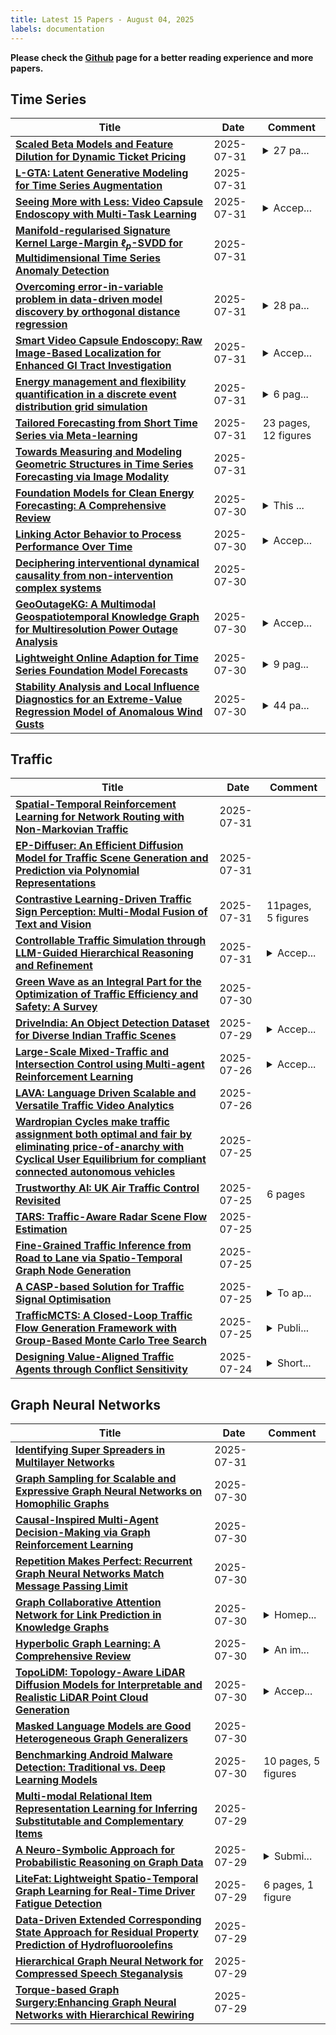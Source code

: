 ```yaml
---
title: Latest 15 Papers - August 04, 2025
labels: documentation
---
```

**Please check the [Github](https://github.com/zezhishao/MTS_Daily_ArXiv) page for a better reading experience and more papers.**

## Time Series
| **Title** | **Date** | **Comment** |
| --- | --- | --- |
| **[Scaled Beta Models and Feature Dilution for Dynamic Ticket Pricing](http://arxiv.org/abs/2507.23767v1)** | 2025-07-31 | <details><summary>27 pa...</summary><p>27 pages, 11 figures, 3 tables</p></details> |
| **[L-GTA: Latent Generative Modeling for Time Series Augmentation](http://arxiv.org/abs/2507.23615v1)** | 2025-07-31 |  |
| **[Seeing More with Less: Video Capsule Endoscopy with Multi-Task Learning](http://arxiv.org/abs/2507.23479v1)** | 2025-07-31 | <details><summary>Accep...</summary><p>Accepted at Applications of Medical AI (AMAI workshop) at MICCAI 2025 (submitted version)</p></details> |
| **[Manifold-regularised Signature Kernel Large-Margin $\ell_p$-SVDD for Multidimensional Time Series Anomaly Detection](http://arxiv.org/abs/2507.23449v1)** | 2025-07-31 |  |
| **[Overcoming error-in-variable problem in data-driven model discovery by orthogonal distance regression](http://arxiv.org/abs/2507.23426v1)** | 2025-07-31 | <details><summary>28 pa...</summary><p>28 pages, 12 figures, prepared for the Data-driven systems and control: analysis, modelling, optimisation, and stochasticity collection in the journal Mathematics of Control, Signals, and Systems</p></details> |
| **[Smart Video Capsule Endoscopy: Raw Image-Based Localization for Enhanced GI Tract Investigation](http://arxiv.org/abs/2507.23398v1)** | 2025-07-31 | <details><summary>Accep...</summary><p>Accepted at the 32nd International Conference on Neural Information Processing - ICONIP 2025</p></details> |
| **[Energy management and flexibility quantification in a discrete event distribution grid simulation](http://arxiv.org/abs/2507.23396v1)** | 2025-07-31 | <details><summary>6 pag...</summary><p>6 pages, 5 figures, part of PowerTech conference proceedings</p></details> |
| **[Tailored Forecasting from Short Time Series via Meta-learning](http://arxiv.org/abs/2501.16325v2)** | 2025-07-31 | 23 pages, 12 figures |
| **[Towards Measuring and Modeling Geometric Structures in Time Series Forecasting via Image Modality](http://arxiv.org/abs/2507.23253v1)** | 2025-07-31 |  |
| **[Foundation Models for Clean Energy Forecasting: A Comprehensive Review](http://arxiv.org/abs/2507.23147v1)** | 2025-07-30 | <details><summary>This ...</summary><p>This paper is currently under review at the journal</p></details> |
| **[Linking Actor Behavior to Process Performance Over Time](http://arxiv.org/abs/2507.23037v1)** | 2025-07-30 | <details><summary>Accep...</summary><p>Accepted for presentation at the 5th Workshop on Change, Drift, and Dynamics of Organizational Processes (ProDy), BPM 2025</p></details> |
| **[Deciphering interventional dynamical causality from non-intervention complex systems](http://arxiv.org/abs/2407.01621v2)** | 2025-07-30 |  |
| **[GeoOutageKG: A Multimodal Geospatiotemporal Knowledge Graph for Multiresolution Power Outage Analysis](http://arxiv.org/abs/2507.22878v1)** | 2025-07-30 | <details><summary>Accep...</summary><p>Accepted to the 24th International Semantic Web Conference Resource Track (ISWC 2025)</p></details> |
| **[Lightweight Online Adaption for Time Series Foundation Model Forecasts](http://arxiv.org/abs/2502.12920v3)** | 2025-07-30 | <details><summary>9 pag...</summary><p>9 pages, Published at ICML 2025</p></details> |
| **[Stability Analysis and Local Influence Diagnostics for an Extreme-Value Regression Model of Anomalous Wind Gusts](http://arxiv.org/abs/2507.22967v1)** | 2025-07-30 | <details><summary>44 pa...</summary><p>44 pages, 6 Figures. Submitted to Physica A</p></details> |

## Traffic
| **Title** | **Date** | **Comment** |
| --- | --- | --- |
| **[Spatial-Temporal Reinforcement Learning for Network Routing with Non-Markovian Traffic](http://arxiv.org/abs/2507.22174v2)** | 2025-07-31 |  |
| **[EP-Diffuser: An Efficient Diffusion Model for Traffic Scene Generation and Prediction via Polynomial Representations](http://arxiv.org/abs/2504.05422v3)** | 2025-07-31 |  |
| **[Contrastive Learning-Driven Traffic Sign Perception: Multi-Modal Fusion of Text and Vision](http://arxiv.org/abs/2507.23331v1)** | 2025-07-31 | 11pages, 5 figures |
| **[Controllable Traffic Simulation through LLM-Guided Hierarchical Reasoning and Refinement](http://arxiv.org/abs/2409.15135v2)** | 2025-07-31 | <details><summary>Accep...</summary><p>Accepted by IROS 2025</p></details> |
| **[Green Wave as an Integral Part for the Optimization of Traffic Efficiency and Safety: A Survey](http://arxiv.org/abs/2507.22511v1)** | 2025-07-30 |  |
| **[DriveIndia: An Object Detection Dataset for Diverse Indian Traffic Scenes](http://arxiv.org/abs/2507.19912v2)** | 2025-07-29 | <details><summary>Accep...</summary><p>Accepted at ITSC 2025 Conference</p></details> |
| **[Large-Scale Mixed-Traffic and Intersection Control using Multi-agent Reinforcement Learning](http://arxiv.org/abs/2504.04691v2)** | 2025-07-26 | <details><summary>Accep...</summary><p>Accepted to IEEE/RSJ International Conference on Intelligent Robots and Systems (IROS), 2025</p></details> |
| **[LAVA: Language Driven Scalable and Versatile Traffic Video Analytics](http://arxiv.org/abs/2507.19821v1)** | 2025-07-26 |  |
| **[Wardropian Cycles make traffic assignment both optimal and fair by eliminating price-of-anarchy with Cyclical User Equilibrium for compliant connected autonomous vehicles](http://arxiv.org/abs/2507.19675v1)** | 2025-07-25 |  |
| **[Trustworthy AI: UK Air Traffic Control Revisited](http://arxiv.org/abs/2507.21169v1)** | 2025-07-25 | 6 pages |
| **[TARS: Traffic-Aware Radar Scene Flow Estimation](http://arxiv.org/abs/2503.10210v2)** | 2025-07-25 |  |
| **[Fine-Grained Traffic Inference from Road to Lane via Spatio-Temporal Graph Node Generation](http://arxiv.org/abs/2507.19089v1)** | 2025-07-25 |  |
| **[A CASP-based Solution for Traffic Signal Optimisation](http://arxiv.org/abs/2507.19061v1)** | 2025-07-25 | <details><summary>To ap...</summary><p>To appear in Theory and Practice of Logic Programming (TPLP), Proceedings of ICLP 2025</p></details> |
| **[TrafficMCTS: A Closed-Loop Traffic Flow Generation Framework with Group-Based Monte Carlo Tree Search](http://arxiv.org/abs/2308.12797v3)** | 2025-07-25 | <details><summary>Publi...</summary><p>Published in IEEE Transactions on Intelligent Transportation Systems</p></details> |
| **[Designing Value-Aligned Traffic Agents through Conflict Sensitivity](http://arxiv.org/abs/2507.18284v1)** | 2025-07-24 | <details><summary>Short...</summary><p>Short version of this paper has been accepted at EUMAS 2025 https://euramas.github.io/eumas2025/</p></details> |

## Graph Neural Networks
| **Title** | **Date** | **Comment** |
| --- | --- | --- |
| **[Identifying Super Spreaders in Multilayer Networks](http://arxiv.org/abs/2505.20980v2)** | 2025-07-31 |  |
| **[Graph Sampling for Scalable and Expressive Graph Neural Networks on Homophilic Graphs](http://arxiv.org/abs/2410.16593v4)** | 2025-07-30 |  |
| **[Causal-Inspired Multi-Agent Decision-Making via Graph Reinforcement Learning](http://arxiv.org/abs/2507.23080v1)** | 2025-07-30 |  |
| **[Repetition Makes Perfect: Recurrent Graph Neural Networks Match Message Passing Limit](http://arxiv.org/abs/2505.00291v2)** | 2025-07-30 |  |
| **[Graph Collaborative Attention Network for Link Prediction in Knowledge Graphs](http://arxiv.org/abs/2507.03947v2)** | 2025-07-30 | <details><summary>Homep...</summary><p>Homepage: https://graphattentionnetwork.github.io</p></details> |
| **[Hyperbolic Graph Learning: A Comprehensive Review](http://arxiv.org/abs/2202.13852v3)** | 2025-07-30 | <details><summary>An im...</summary><p>An improved version of "Hyperbolic Graph Neural Networks: A Review of Methods and Applications"</p></details> |
| **[TopoLiDM: Topology-Aware LiDAR Diffusion Models for Interpretable and Realistic LiDAR Point Cloud Generation](http://arxiv.org/abs/2507.22454v1)** | 2025-07-30 | <details><summary>Accep...</summary><p>Accepted by IROS 2025. Code:https://github.com/IRMVLab/TopoLiDM</p></details> |
| **[Masked Language Models are Good Heterogeneous Graph Generalizers](http://arxiv.org/abs/2506.06157v2)** | 2025-07-30 |  |
| **[Benchmarking Android Malware Detection: Traditional vs. Deep Learning Models](http://arxiv.org/abs/2502.15041v2)** | 2025-07-30 | 10 pages, 5 figures |
| **[Multi-modal Relational Item Representation Learning for Inferring Substitutable and Complementary Items](http://arxiv.org/abs/2507.22268v1)** | 2025-07-29 |  |
| **[A Neuro-Symbolic Approach for Probabilistic Reasoning on Graph Data](http://arxiv.org/abs/2507.21873v1)** | 2025-07-29 | <details><summary>Submi...</summary><p>Submitted to the Journal of Artificial Intelligence Research (JAIR); under revision. 29 pages, 6 figures. Code available at https://github.com/raffaelepojer/NeSy-for-graph-data</p></details> |
| **[LiteFat: Lightweight Spatio-Temporal Graph Learning for Real-Time Driver Fatigue Detection](http://arxiv.org/abs/2507.21756v1)** | 2025-07-29 | 6 pages, 1 figure |
| **[Data-Driven Extended Corresponding State Approach for Residual Property Prediction of Hydrofluoroolefins](http://arxiv.org/abs/2507.21720v1)** | 2025-07-29 |  |
| **[Hierarchical Graph Neural Network for Compressed Speech Steganalysis](http://arxiv.org/abs/2507.21591v1)** | 2025-07-29 |  |
| **[Torque-based Graph Surgery:Enhancing Graph Neural Networks with Hierarchical Rewiring](http://arxiv.org/abs/2507.21422v1)** | 2025-07-29 |  |

